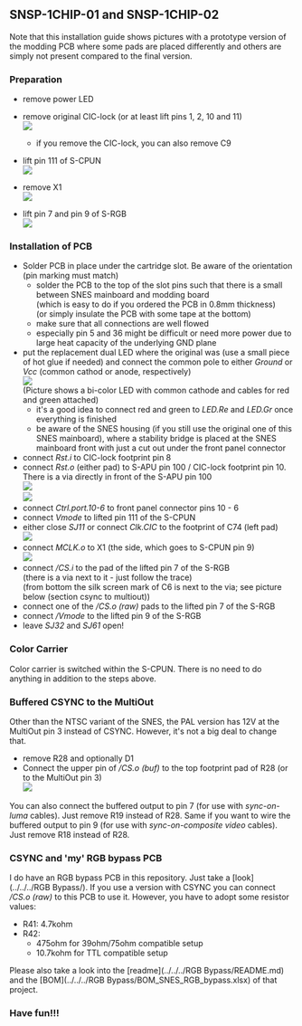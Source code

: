 ## SNSP-1CHIP-01 and SNSP-1CHIP-02

Note that this installation guide shows pictures with a prototype version of the modding PCB where some pads are placed differently and others are simply not present compared to the final version.

### Preparation

- remove power LED
- remove original CIC-lock (or at least lift pins 1, 2, 10 and 11)  
  ![](./CIC-lock.jpg)
  - if you remove the CIC-lock, you can also remove C9

- lift pin 111 of S-CPUN  
  ![](./SCPUN_111_lifted.jpg)

- remove X1  
  ![](./X1_removed.jpg)

- lift pin 7 and pin 9 of S-RGB  
  ![](./SRGB_Pins_lifted.jpg)


### Installation of PCB

- Solder PCB in place under the cartridge slot. Be aware of the orientation (pin marking must match)
  - solder the PCB to the top of the slot pins such that there is a small between SNES mainboard and modding board  
    (which is easy to do if you ordered the PCB in 0.8mm thickness)  
    (or simply insulate the PCB with some tape at the bottom)
  - make sure that all connections are well flowed
  - especially pin 5 and 36 might be difficult or need more power due to large heat capacity of the underlying GND plane
- put the replacement dual LED where the original was (use a small piece of hot glue if needed) and connect the common pole to either _Ground_ or _Vcc_ (common cathod or anode, respectively)  
  ![](../common_pics/LED_CC.jpg)  
  (Picture shows a bi-color LED with common cathode and cables for red and green attached)
  - it's a good idea to connect red and green to _LED.Re_ and _LED.Gr_ once everything is finished
  - be aware of the SNES housing (if you still use the original one of this SNES mainboard), where a stability bridge is placed at the SNES mainboard front with just a cut out under the front panel connector
- connect _Rst.i_  to CIC-lock footprint pin 8
- connect _Rst.o_ (either pad) to S-APU pin 100 / CIC-lock footprint pin 10. There is a via directly in front of the S-APU pin 100  
  ![](./rst_out_bot.jpg)  
  ![](./rst_out_top.jpg)
- connect _Ctrl.port.10-6_ to front panel connector pins 10 - 6
- connect _Vmode_ to lifted pin 111 of the S-CPUN
- either close _SJ11_ or connect _Clk.CIC_ to the footprint of C74 (left pad)  
  ![](./Clk_CIC.jpg)
- connect _MCLK.o_ to X1 (the side, which goes to S-CPUN pin 9)  
  ![](./MCLK_connected.jpg)
- connect _/CS.i_ to the pad of the lifted pin 7 of the S-RGB  
  (there is a via next to it - just follow the trace)   
  (from bottom the silk screen mark of C6 is next to the via; see picture below (section csync to multiout))
- connect one of the _/CS.o (raw)_ pads to the lifted pin 7 of the S-RGB
- connect _/Vmode_ to the lifted pin 9 of the S-RGB
- leave _SJ32_ and _SJ61_  open!

### Color Carrier

Color carrier is switched within the S-CPUN. There is no need to do anything in addition to the steps above.

### Buffered CSYNC to the MultiOut

Other than the NTSC variant of the SNES, the PAL version has 12V at the MultiOut pin 3 instead of CSYNC. However, it's not a big deal to change that.

- remove R28 and optionally D1
- Connect the upper pin of _/CS.o (buf)_ to the top footprint pad of R28 (or to the MultiOut pin 3)  
  ![](./CSYNC_buf.jpg)

You can also connect the buffered output to pin 7 (for use with _sync-on-luma_ cables). Just remove R19 instead of R28. Same if you want to wire the buffered output to pin 9 (for use with _sync-on-composite video_ cables). Just remove R18 instead of R28.

### CSYNC and 'my' RGB bypass PCB

I do have an RGB bypass PCB in this repository. Just take a [look](../../../RGB Bypass/). If you use a version with CSYNC you can connect _/CS.o (raw)_ to this PCB to use it. However, you have to adopt some resistor values:

- R41: 4.7kohm
- R42:
  - 475ohm for 39ohm/75ohm compatible setup
  - 10.7kohm for TTL compatible setup

Please also take a look into the [readme](../../../RGB Bypass/README.md) and the [BOM](../../../RGB Bypass/BOM_SNES_RGB_bypass.xlsx) of that project.

### Have fun!!!